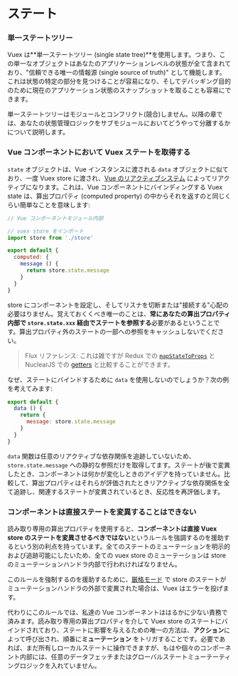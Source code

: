# ステート

### 単一ステートツリー

Vuex は**単一ステートツリー (single state tree)**を使用します。つまり、この単一なオブジェクトはあなたのアプリケーションレベルの状態が全て含まれており、"信頼できる唯一の情報源 (single source of truth)" として機能します。これは状態の特定の部分を見つけることが容易になり、そしてデバッギング目的のために現在のアプリケーション状態のスナップショットを取ることも容易にできます。

単一ステートツリーはモジュールとコンフリクト(競合)しません。以降の章では、あなたの状態管理ロジックをサブモジュールにおいてどうやって分離するかについて説明します。

### Vue コンポーネントにおいて Vuex ステートを取得する
`state` オブジェクトは、Vue インスタンスに渡される `data` オブジェクトに似ており、一度 Vuex store に渡され、[Vue のリアクティブシステム](http://vuejs.org/guide/reactivity.html) によってリアクティブになります。これは、Vue コンポーネントにバインディングする Vuex state は、算出プロパティ (computed property) の中からそれを返すのと同じくらい簡単なことを意味します:

``` js
// Vue コンポーネントモジュール内部

// vuex store をインポート
import store from './store'

export default {
  computed: {
    message () {
      return store.state.message
    }
  }
}
```

store にコンポーネントを設定し、そしてリスナを切断または"接続する"心配の必要はりません。覚えておくくべき唯一のことは、**常にあなたの算出プロパティ内部で `store.state.xxx` 経由でステートを参照する**必要があるということです。算出プロパティ外のステートの一部への参照をキャッシュしないでください。

> Flux リファレンス: これは雑ですが Redux での [`mapStateToProps`](https://github.com/rackt/react-redux/blob/master/docs/api.md#connectmapstatetoprops-mapdispatchtoprops-mergeprops-options) と NuclearJS での [getters](https://optimizely.github.io/nuclear-js/docs/04-getters.html) と比較することができます。

なぜ、ステートにバインドするために `data` を使用しないのでしょうか？次の例を考えてみます:

``` js
export default {
  data () {
    return {
      message: store.state.message
    }
  }
}
```

`data` 関数は任意のリアクティブな依存関係を追跡していないため、`store.state.message` への静的な参照だけを取得してます。ステートが後で変異したとき、コンポーネントは何かが変化しときのアイデアを持っていません。比較して、算出プロパティはそれらが評価されたときリアクティブな依存関係を全て追跡し、関連するステートが変異されているとき、反応性を再評価します。

### コンポーネントは直接ステートを変異することはできない

読み取り専用の算出プロパティを使用すると、**コンポーネントは直接 Vuex store のステートを変異させるべきではない**というルールを強調するのを援助するという別の利点を持っています。全てのステートのミューテーションを明示的および追跡可能にしたいため、全ての vuex store のミューテーションは store のミューテーションハンドラ内部で行われければなりません。

このルールを強制するのを援助するために、[厳格モード](strict.md) で store のステートがミューテーションハンドラの外部で変異された場合は、Vuex はエラーを投げます。

代わりにこのルールでは、私達の Vue コンポーネントははるかに少ない責務で済みます。読み取り専用の算出プロパティを介して Vuex store のステートにバインドされており、ステートに影響を与えるための唯一の方法は、**アクション**によって呼び出され、順番に**ミューテーション** をトリガすることです。必要であれば、まだ所有しローカルステートに操作できますが、もはや個々のコンポーネント内部には、任意のデータフェッチまたはグローバルステートミューテーティングロジックを入れていません。
